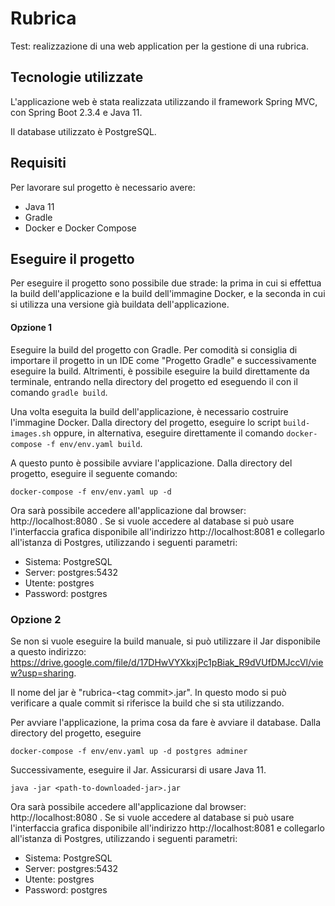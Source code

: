 # Rubrica
Test: realizzazione di una web application per la gestione di una rubrica.

## Tecnologie utilizzate
L'applicazione web è stata realizzata utilizzando il framework Spring MVC, con Spring Boot 2.3.4 e Java 11. 

Il database utilizzato è PostgreSQL.

## Requisiti
Per lavorare sul progetto è necessario avere:
* Java 11
* Gradle
* Docker e Docker Compose

## Eseguire il progetto
Per eseguire il progetto sono possibile due strade: la prima in cui si effettua la build dell'applicazione e la build dell'immagine Docker, e la seconda in cui si utilizza una versione già buildata dell'applicazione.

#### Opzione 1
Eseguire la build del progetto con Gradle.
Per comodità si consiglia di importare il progetto in un IDE come "Progetto Gradle" e successivamente eseguire la build. Altrimenti, è possibile eseguire la build direttamente da terminale, entrando nella directory del progetto ed eseguendo il con il comando `gradle build`.

Una volta eseguita la build dell'applicazione, è necessario costruire l'immagine Docker. Dalla directory del progetto, eseguire lo script `build-images.sh` oppure, in alternativa, eseguire direttamente il comando `docker-compose -f env/env.yaml build`.

A questo punto è possibile avviare l'applicazione. Dalla directory del progetto, eseguire il seguente comando:
```
docker-compose -f env/env.yaml up -d
```
Ora sarà possibile accedere all'applicazione dal browser: http://localhost:8080 .
Se si vuole accedere al database si può usare l'interfaccia grafica disponibile all'indirizzo http://localhost:8081 e collegarlo all'istanza di Postgres, utilizzando i seguenti parametri:

* Sistema: PostgreSQL
* Server: postgres:5432
* Utente: postgres
* Password: postgres

### Opzione 2
Se non si vuole eseguire la build manuale, si può utilizzare il Jar disponibile a questo indirizzo: https://drive.google.com/file/d/17DHwVYXkxjPc1pBiak_R9dVUfDMJccVl/view?usp=sharing.

Il nome del jar è "rubrica-\<tag commit\>.jar". In questo modo si può verificare a quale commit si riferisce la build che si sta utilizzando.

Per avviare l'applicazione, la prima cosa da fare è avviare il database. Dalla directory del progetto, eseguire
```
docker-compose -f env/env.yaml up -d postgres adminer
```

Successivamente, eseguire il Jar. Assicurarsi di usare Java 11.
```
java -jar <path-to-downloaded-jar>.jar
```
Ora sarà possibile accedere all'applicazione dal browser: http://localhost:8080 .
Se si vuole accedere al database si può usare l'interfaccia grafica disponibile all'indirizzo http://localhost:8081 e collegarlo all'istanza di Postgres, utilizzando i seguenti parametri:

* Sistema: PostgreSQL
* Server: postgres:5432
* Utente: postgres
* Password: postgres